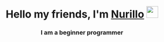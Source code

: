 <h1 align="center">Hello my friends, I'm <a href="https://daniilshat.ru/" target="_blank">Nurillo</a> 
<img src="https://github.com/blackcater/blackcater/raw/main/images/Hi.gif" height="32"/></h1>
<h3 align="center">I am a beginner programmer</h3>

